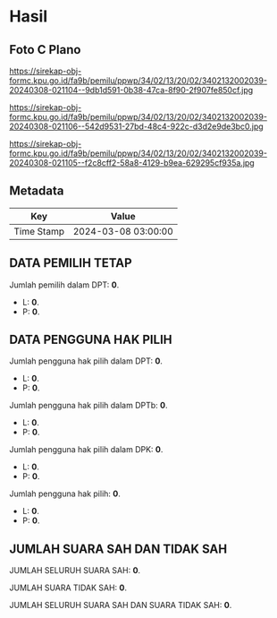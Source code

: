 # Hasil

## Foto C Plano

https://sirekap-obj-formc.kpu.go.id/fa9b/pemilu/ppwp/34/02/13/20/02/3402132002039-20240308-021104--9db1d591-0b38-47ca-8f90-2f907fe850cf.jpg

https://sirekap-obj-formc.kpu.go.id/fa9b/pemilu/ppwp/34/02/13/20/02/3402132002039-20240308-021106--542d9531-27bd-48c4-922c-d3d2e9de3bc0.jpg

https://sirekap-obj-formc.kpu.go.id/fa9b/pemilu/ppwp/34/02/13/20/02/3402132002039-20240308-021105--f2c8cff2-58a8-4129-b9ea-629295cf935a.jpg


## Metadata

| Key        | Value               |
| ---------- | ------------------- |
| Time Stamp | 2024-03-08 03:00:00 |


## DATA PEMILIH TETAP

Jumlah pemilih dalam DPT: **0**.
 * L: **0**.
 * P: **0**.

## DATA PENGGUNA HAK PILIH

Jumlah pengguna hak pilih dalam DPT: **0**.
 * L: **0**.
 * P: **0**.

Jumlah pengguna hak pilih dalam DPTb: **0**.
 * L: **0**.
 * P: **0**.

Jumlah pengguna hak pilih dalam DPK: **0**.
 * L: **0**.
 * P: **0**.

Jumlah pengguna hak pilih: **0**.
 * L: **0**.
 * P: **0**.

## JUMLAH SUARA SAH DAN TIDAK SAH

JUMLAH SELURUH SUARA SAH: **0**.

JUMLAH SUARA TIDAK SAH: **0**.

JUMLAH SELURUH SUARA SAH DAN SUARA TIDAK SAH: **0**.


